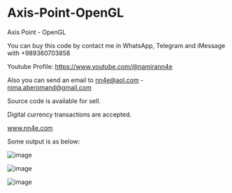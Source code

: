 # Axis-Point-OpenGL
Axis Point - OpenGL

You can buy this code by contact me in WhatsApp, Telegram and iMessage with +989360703858

Youtube Profile: https://www.youtube.com/@namirann4e

Also you can send an email to nn4e@aol.com - nima.aberomand@gmail.com

Source code is available for sell.

Digital currency transactions are accepted.

www.nn4e.com

Some output is as below:

![image](https://github.com/user-attachments/assets/e35b6bf1-a2e8-4c67-8fae-2ea9239c4990)

![image](https://github.com/user-attachments/assets/0cc1ff98-b4a6-4d59-92d3-ab57161883bf)

![image](https://github.com/user-attachments/assets/ebb1a09f-573b-43fd-a16d-3134b0ffb33d)
